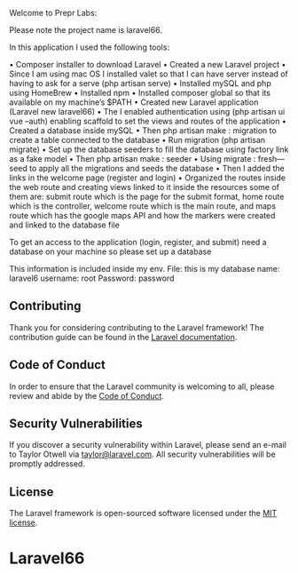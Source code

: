 Welcome to Prepr Labs: 

Please note the project name is laravel66.

In this application I used the following tools:

•	Composer installer to download Laravel
•	Created a new Laravel project
•	Since I am using mac OS I installed valet so that I can have server instead of having to ask for a serve (php artisan serve)
•	Installed mySQL and php using HomeBrew 
•	Installed npm
•	Installed composer global so that its available on my machine’s $PATH
•	Created new Laravel application (Laravel new laravel66)
•	The I enabled authentication using (php artisan ui vue –auth) enabling scaffold to set the views and routes of the application
•	Created a database inside mySQL
•	Then php artisan make : migration to create a table connected to the database 
•	Run migration (php artisan migrate)
•	Set up the database seeders to fill the database using factory link as a fake model
•	Then php artisan make : seeder
•	Using migrate : fresh—seed to apply all the migrations and seeds the database
•	Then I added the links in the welcome page (register and login)
•	Organized the routes inside the web route and creating views linked to it inside the resources some of them are: submit route which is the page for the submit format, home route which is the controller, welcome route which is the main route, and maps route which has the google maps API and how the markers were created and linked to the database file

To get an access to the application (login, register, and submit) need a database on your machine so please set up a database 

This information is included inside my env. File:
this is my database name: laravel6 
username: root
Password: password


## Contributing

Thank you for considering contributing to the Laravel framework! The contribution guide can be found in the [Laravel documentation](https://laravel.com/docs/contributions).

## Code of Conduct

In order to ensure that the Laravel community is welcoming to all, please review and abide by the [Code of Conduct](https://laravel.com/docs/contributions#code-of-conduct).

## Security Vulnerabilities

If you discover a security vulnerability within Laravel, please send an e-mail to Taylor Otwell via [taylor@laravel.com](mailto:taylor@laravel.com). All security vulnerabilities will be promptly addressed.

## License

The Laravel framework is open-sourced software licensed under the [MIT license](https://opensource.org/licenses/MIT).
# Laravel66
